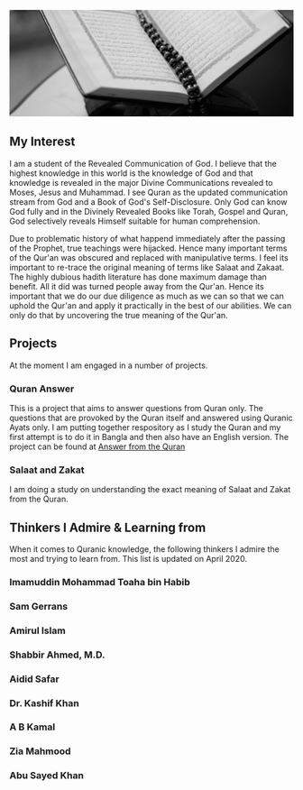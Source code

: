 ![Quran Study Photo](/qurabook.jpg)

## My Interest

I am a student of the Revealed Communication of God. I believe that the highest knowledge in this world is the knowledge of God and that knowledge is revealed in the major Divine Communications revealed to Moses, Jesus and Muhammad. I see Quran as the updated communication stream from God and a Book of God's Self-Disclosure. Only God can know God fully and in the Divinely Revealed Books like Torah, Gospel and Quran, God selectively reveals Himself suitable for human comprehension.

Due to problematic history of what happend immediately after the passing of the Prophet, true teachings were hijacked. Hence many important terms of the Qur'an was obscured and replaced with manipulative terms. I feel its important to re-trace the original meaning of terms like Salaat and Zakaat. The highly dubious hadith literature has done maximum damage than benefit. All it did was turned people away from the Qur'an. Hence its important that we do our due diligence as much as we can so that we can uphold the Qur'an and apply it practically in the best of our abilities. We can only do that by uncovering the true meaning of the Qur'an.

## Projects

At the moment I am engaged in a number of projects.

### Quran Answer

This is a project that aims to answer questions from Quran only. The questions that are provoked by the Quran itself and answered using Quranic Ayats only. I am putting together respository as I study the Quran and my first attempt is to do it in Bangla and then also have an English version. The project can be found at [Answer from the Quran](https://qurananswer.com)

### Salaat and Zakat

I am doing a study on understanding the exact meaning of Salaat and Zakat from the Quran.

## Thinkers I Admire & Learning from

When it comes to Quranic knowledge, the following thinkers I admire the most and trying to learn from. This list is updated on April 2020.

### Imamuddin Mohammad Toaha bin Habib

### Sam Gerrans

### Amirul Islam

### Shabbir Ahmed, M.D.

### Aidid Safar

### Dr. Kashif Khan

### A B Kamal

### Zia Mahmood

### Abu Sayed Khan
